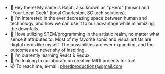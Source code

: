 - 👋 Hey there! My name is Ralph, also known as "pHerd" (music) and "Your Local Geek" (local Charleston, SC tech solutions).
- 👀 I’m interested in the ever decreasing space between human and technology, and how we can use it to our advantage while minimizing the downfalls.
- 💙 I love utilizing STEM/programming in the artistic realm, no matter what sense it attributes to. Most of my favorite sonic and visual artists are digital nerds like myself. The possibilities are ever expanding, and the outcomes are never shy of inspiring.
- 🌱 I’m currently learning React & Redux.
- 💞️ I’m looking to collaborate on creative MIDI projects for fun!
- 📫 To reach me, e-mail: pherdproductions@gmail.com

<!---
pHerdProductions/pHerdProductions is a ✨ special ✨ repository because its `README.md` (this file) appears on your GitHub profile.
You can click the Preview link to take a look at your changes.
--->
